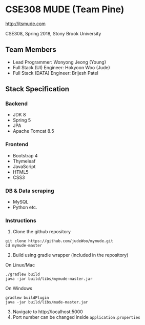 # CSE308 MUDE (Team Pine)

http://itsmude.com

CSE308, Spring 2018, Stony Brook University

## Team Members

* Lead Programmer: Wonyong Jeong (Young)
* Full Stack (UI) Engineer:    Hokyoon Woo (Jude)
* Full Stack (DATA) Engineer:   Brijesh Patel

## Stack Specification

### Backend

* JDK 8
* Spring 5
* JPA 
* Apache Tomcat 8.5

### Frontend

* Bootstrap 4
* Thymeleaf
* JavaScript
* HTML5
* CSS3

### DB & Data scraping

* MySQL
* Python
etc.

### Instructions
1. Clone the github repository
```
git clone https://github.com/judeWoo/mymude.git
cd mymude-master
```
2. Build using gradle wrapper (included in the repository)

On Linux/Mac
```
./gradlew build
java -jar build/libs/mymude-master.jar
```
On Windows
```
gradlew buildPlugin
java -jar build/libs/mude-master.jar
```
3. Navigate to http://localhost:5000
4. Port number can be changed inside ```application.properties```
